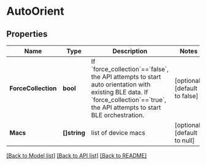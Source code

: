 # AutoOrient

## Properties
Name | Type | Description | Notes
------------ | ------------- | ------------- | -------------
**ForceCollection** | **bool** | If &#x60;force_collection&#x60;&#x3D;&#x3D;&#x60;false&#x60;, the API attempts to start auto orientation with existing BLE data.  If &#x60;force_collection&#x60;&#x3D;&#x3D;&#x60;true&#x60;, the API attempts to start BLE orchestration. | [optional] [default to false]
**Macs** | **[]string** | list of device macs | [optional] [default to null]

[[Back to Model list]](../README.md#documentation-for-models) [[Back to API list]](../README.md#documentation-for-api-endpoints) [[Back to README]](../README.md)

